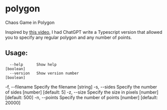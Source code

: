 # polygon
Chaos Game in Polygon

Inspired by [this video](https://www.youtube.com/watch?v=buT9V5_ro5c), I had 
ChatGPT write a Typescript version that allowed you to specify any regular polygon 
and any number of points.

## Usage:
      --help      Show help                                            [boolean]
      --version   Show version number                                  [boolean]
  -f, --filename  Specify the filename                                  [string]
  -s, --sides     Specify the number of sides              [number] [default: 5]
  -z, --size      Specify the size in pixels             [number] [default: 500]
  -n, --points    Specify the number of points         [number] [default: 20000]

